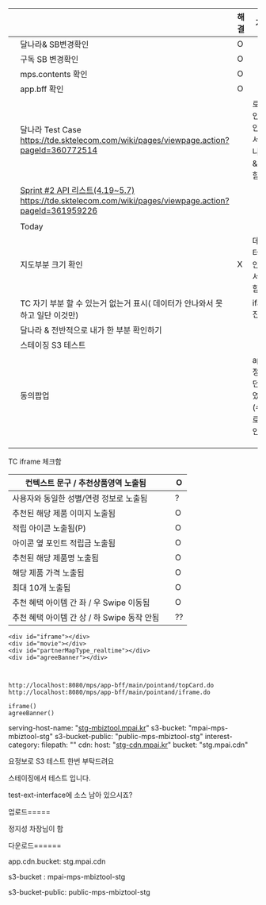 |      |                                                              | 해결 | 기타                            |
| ---- | ------------------------------------------------------------ | ---- | ------------------------------- |
|      | 달나라& SB변경확인                                           | O    |                                 |
|      | 구독 SB 변경확인                                             | O    |                                 |
|      | mps.contents 확인                                            | O    |                                 |
|      | app.bff 확인                                                 | O    |                                 |
|      | 달나라 Test Case<br />https://tde.sktelecom.com/wiki/pages/viewpage.action?pageId=360772514 |      | 로그인이 안되서 달나라 & 못함   |
|      | [Sprint #2 API 리스트(4.19~5.7)](https://tde.sktelecom.com/wiki/pages/viewpage.action?pageId=361959226)<br />https://tde.sktelecom.com/wiki/pages/viewpage.action?pageId=361959226 |      |                                 |
|      |                                                              |      |                                 |
|      | Today                                                        |      |                                 |
|      | 지도부분 크기 확인                                           | X    | 데이터가 안와서 못함            |
|      | TC 자기 부분 할 수 있는거 없는거 표시( 데이터가 안나와서 못하고 일단 이것만) |      | ifame진행                       |
|      | 달나라 & 전반적으로 내가 한 부분 확인하기                    |      |                                 |
|      | 스테이징 S3 테스트                                           |      |                                 |
|      | 동의팝업                                                     |      | api 수정됐던 거였음(수시로확인) |
|      |                                                              |      |                                 |
|      |                                                              |      |                                 |
|      |                                                              |      |                                 |



TC iframe  체크함

| 컨텍스트 문구  / 추천상품영역 노출됨         |      | O    |
| -------------------------------------------- | ---- | ---- |
| 사용자와 동일한 성별/연령  정보로 노출됨     |      | ?    |
| 추천된 해당 제품 이미지  노출됨              |      | O    |
| 적립 아이콘 노출됨(P)                        |      | O    |
| 아이콘 옆 포인트 적립금  노출됨              |      | O    |
| 추천된 해당 제품명 노출됨                    |      | O    |
| 해당 제품 가격 노출됨                        |      | O    |
| 최대 10개 노출됨                             |      | O    |
| 추천 혜택 아이템 간 좌  / 우 Swipe 이동됨    |      | O    |
| 추천 혜택 아이템 간 상  / 하 Swipe 동작 안됨 |      | ??   |



```
<div id="iframe"></div>
<div id="movie"></div>
<div id="partnerMapType_realtime"></div>
<div id="agreeBanner"></div>



http://localhost:8080/mps/app-bff/main/pointand/topCard.do
http://localhost:8080/mps/app-bff/main/pointand/iframe.do

iframe()
agreeBanner()

```



serving-host-name: "[stg-mbiztool.mpai.kr](http://stg-mbiztool.mpai.kr/)"
 s3-bucket: "mpai-mps-mbiztool-stg"
 s3-bucket-public: "public-mps-mbiztool-stg"
 interest-category:
  filepath: ""
 cdn:
  host: "[stg-cdn.mpai.kr](http://stg-cdn.mpai.kr/)"
  bucket: "stg.mpai.cdn"

요정보로 S3 테스트 한번 부탁드려요

스테이징에서 테스트 입니다.

test-ext-interface에 소스 남아 있으시죠?



업로드=====

정지성 차장님이 함



다운로드======

app.cdn.bucket: stg.mpai.cdn

s3-bucket : mpai-mps-mbiztool-stg

s3-bucket-public: public-mps-mbiztool-stg